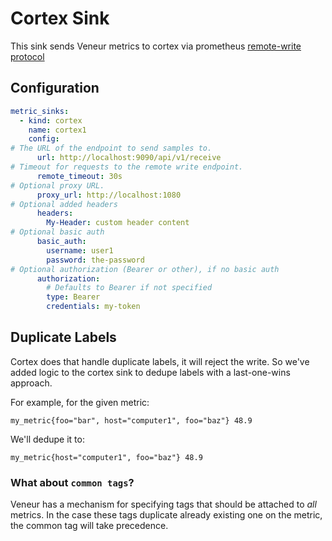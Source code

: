 # Cortex Sink

This sink sends Veneur metrics to cortex via prometheus [remote-write protocol](https://prometheus.io/docs/practices/remote_write/)

## Configuration

```yaml
metric_sinks:
  - kind: cortex
    name: cortex1
    config:
# The URL of the endpoint to send samples to.
      url: http://localhost:9090/api/v1/receive
# Timeout for requests to the remote write endpoint.
      remote_timeout: 30s
# Optional proxy URL.
      proxy_url: http://localhost:1080
# Optional added headers
      headers:
        My-Header: custom header content
# Optional basic auth
      basic_auth:
        username: user1
        password: the-password
# Optional authorization (Bearer or other), if no basic auth
      authorization:
        # Defaults to Bearer if not specified
        type: Bearer
        credentials: my-token
```

## Duplicate Labels

Cortex does that handle duplicate labels, it will reject the write. So we've added logic to the cortex sink to dedupe 
labels with a last-one-wins approach. 

For example, for the given metric:
```text
my_metric{foo="bar", host="computer1", foo="baz"} 48.9
```

We'll dedupe it to:
```text
my_metric{host="computer1", foo="baz"} 48.9
```

### What about `common tags`?

Veneur has a mechanism for specifying tags that should be attached to _all_ metrics. In the case these tags duplicate
already existing one on the metric, the common tag will take precedence. 